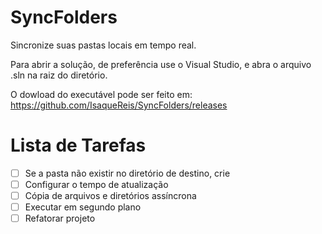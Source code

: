# SyncFolders

Sincronize suas pastas locais em tempo real. 

Para abrir a solução, de preferência use o Visual Studio, e abra o arquivo .sln na raiz do diretório.

O dowload do executável pode ser feito em: https://github.com/IsaqueReis/SyncFolders/releases

Lista de Tarefas
===========================================

- [ ] Se a pasta não existir no diretório de destino, crie 
- [ ] Configurar o tempo de atualização 
- [ ] Cópia de arquivos e diretórios assíncrona 
- [ ] Executar em segundo plano 
- [ ] Refatorar projeto
